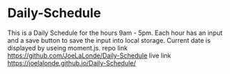 # Daily-Schedule
This is a Daily Schedule for the hours 9am - 5pm. Each hour has an input and a save button to save the input into local storage. Current date is displayed by useing moment.js. 
repo link https://github.com/JoeLaLonde/Daily-Schedule
live link https://joelalonde.github.io/Daily-Schedule/